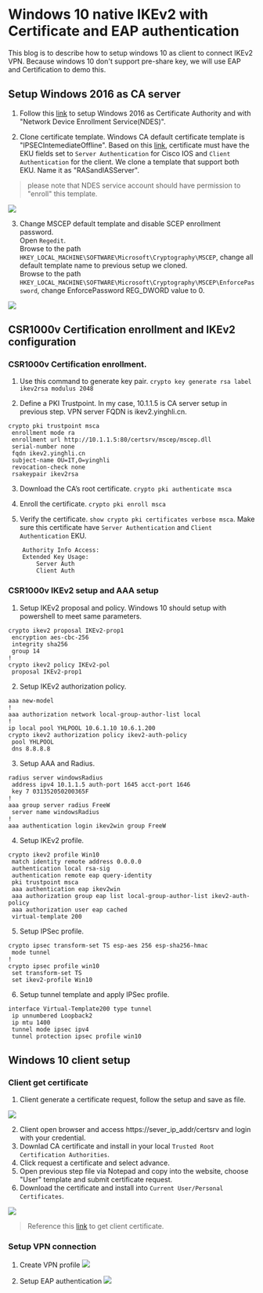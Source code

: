 # Windows 10 native IKEv2 with Certificate and EAP authentication

This blog is to describe how to setup windows 10 as client to connect IKEv2 VPN. 
Because windows 10 don't support pre-share key, we will use EAP and Certification to demo this. 

## Setup Windows 2016 as CA server

1. Follow this [link](https://docs.microsoft.com/en-us/windows-server/networking/core-network-guide/cncg/server-certs/install-the-certification-authority) to setup Windows 2016 as Certificate Authority and with "Network Device Enrollment Service(NDES)".

2. Clone certificate template. Windows CA default certificate template is "IPSECIntemediateOffline". Based on this [link](https://www.cisco.com/c/en/us/support/docs/security/flexvpn/115907-config-flexvpn-wcca-00.html), certificate must have the EKU fields set to `Server Authentication` for Cisco IOS and `Client Authentication` for the client. We clone a template that support both EKU. Name it as "RASandIASServer".<br>
> please note that NDES service account should have permission to "enroll" this template.

![](https://github.com/yinghli/IKEv2VPN/blob/master/CAtemplate.jpg)

3. Change MSCEP default template and disable SCEP enrollment password.<br>
Open `Regedit`. <br>
Browse to the path `HKEY_LOCAL_MACHINE\SOFTWARE\Microsoft\Cryptography\MSCEP`, change all default template name to previous setup we cloned. <br>
Browse to the path `HKEY_LOCAL_MACHINE\SOFTWARE\Microsoft\Cryptography\MSCEP\EnforcePassword`, change EnforcePassword REG_DWORD value to 0. <br>

![](https://github.com/yinghli/IKEv2VPN/blob/master/regedit.jpg)

## CSR1000v Certification enrollment and IKEv2 configuration

### CSR1000v Certification enrollment.

1. Use this command to generate key pair. `crypto key generate rsa label ikev2rsa modulus 2048`

2. Define a PKI Trustpoint. In my case, 10.1.1.5 is CA server setup in previous step. VPN server FQDN is ikev2.yinghli.cn.
```
crypto pki trustpoint msca
 enrollment mode ra
 enrollment url http://10.1.1.5:80/certsrv/mscep/mscep.dll
 serial-number none
 fqdn ikev2.yinghli.cn
 subject-name OU=IT,O=yinghli
 revocation-check none
 rsakeypair ikev2rsa
```
3. Download the CA’s root certificate. `crypto pki authenticate msca`

4. Enroll the certificate. `crypto pki enroll msca`

5. Verify the certificate. `show crypto pki certificates verbose msca`. Make sure this certificate have `Server Authentication` and `Client Authentication` EKU. 
```
    Authority Info Access:
    Extended Key Usage:
        Server Auth
        Client Auth
```

### CSR1000v IKEv2 setup and AAA setup

1. Setup IKEv2 proposal and policy. Windows 10 should setup with powershell to meet same parameters.
```
crypto ikev2 proposal IKEv2-prop1
 encryption aes-cbc-256
 integrity sha256
 group 14
!
crypto ikev2 policy IKEv2-pol
 proposal IKEv2-prop1
```
2. Setup IKEv2 authorization policy. 
```
aaa new-model
!
aaa authorization network local-group-author-list local
!
ip local pool YHLPOOL 10.6.1.10 10.6.1.200
crypto ikev2 authorization policy ikev2-auth-policy
 pool YHLPOOL
 dns 8.8.8.8
```
3. Setup AAA and Radius.
```
radius server windowsRadius
 address ipv4 10.1.1.5 auth-port 1645 acct-port 1646
 key 7 031352050200365F 
!
aaa group server radius FreeW
 server name windowsRadius
!
aaa authentication login ikev2win group FreeW
```
4. Setup IKEv2 profile.
```
crypto ikev2 profile Win10
 match identity remote address 0.0.0.0 
 authentication local rsa-sig
 authentication remote eap query-identity
 pki trustpoint msca
 aaa authentication eap ikev2win
 aaa authorization group eap list local-group-author-list ikev2-auth-policy
 aaa authorization user eap cached
 virtual-template 200
```
5. Setup IPSec profile.
```
crypto ipsec transform-set TS esp-aes 256 esp-sha256-hmac
 mode tunnel
!
crypto ipsec profile win10
 set transform-set TS
 set ikev2-profile Win10
```
6. Setup tunnel template and apply IPSec profile.
```
interface Virtual-Template200 type tunnel
 ip unnumbered Loopback2
 ip mtu 1400
 tunnel mode ipsec ipv4
 tunnel protection ipsec profile win10
```

## Windows 10 client setup

### Client get certificate

1. Client generate a certificate request, follow the setup and save as file.

![](https://github.com/yinghli/IKEv2VPN/blob/master/CSR.jpg)

2. Client open browser and access https://sever_ip_addr/certsrv and login with your credential. 
3. Downlad CA certificate and install in your local `Trusted Root Certification Authorities`.
4. Click request a certificate and select advance. 
5. Open previous step file via Notepad and copy into the website, choose "User" template and submit certificate request. 
6. Download the certificate and install into `Current User/Personal Certificates`.

![](https://github.com/yinghli/IKEv2VPN/blob/master/Enroll.jpg)

> Reference this [link](https://www.altaro.com/hyper-v/request-ssl-windows-certificate-server/) to get client certificate. 

### Setup VPN connection

1. Create VPN profile 
![](https://github.com/yinghli/IKEv2VPN/blob/master/Client1.jpg)

2. Setup EAP authentication
![](https://github.com/yinghli/IKEv2VPN/blob/master/Client2.jpg)

